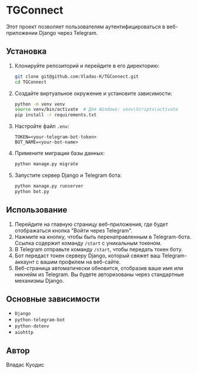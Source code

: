 # TGConnect

Этот проект позволяет пользователям аутентифицироваться в веб-приложении Django через Telegram.

## Установка

1. Клонируйте репозиторий и перейдите в его директорию:

   ```bash
   git clone git@github.com:Vladas-K/TGConnect.git
   cd TGConnect
   ```

2. Создайте виртуальное окружение и установите зависимости:

   ```bash
   python -m venv venv
   source venv/bin/activate  # Для Windows: venv\Scripts\activate
   pip install -r requirements.txt
   ```

3. Настройте файл `.env`:

   ```plaintext
   TOKEN=<your-telegram-bot-token>
   BOT_NAME=<your-bot-name>
   ```

4. Примените миграции базы данных:

   ```bash
   python manage.py migrate
   ```

5. Запустите сервер Django и Telegram бота:

   ```bash
   python manage.py runserver
   python bot.py
   ```

## Использование

1. Перейдите на главную страницу веб-приложения, где будет отображаться кнопка "Войти через Telegram".
2. Нажмите на кнопку, чтобы быть перенаправленным в Telegram-бота. Ссылка содержит команду `/start` с уникальным токеном.
3. В Telegram отправьте команду `/start`, чтобы передать токен боту.
4. Бот передаст токен серверу Django, который свяжет ваш Telegram-аккаунт с вашим профилем на веб-сайте.
5. Веб-страница автоматически обновится, отобразив ваше имя или никнейм из Telegram. Вы будете авторизованы через стандартные механизмы Django.

## Основные зависимости

- `Django`
- `python-telegram-bot`
- `python-dotenv`
- `aiohttp`

## Автор

Владас Куодис